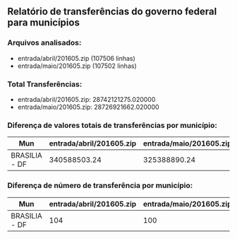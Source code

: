 ## Relatório de transferências do governo federal para municípios
### Arquivos analisados:
* entrada/abril/201605.zip (107506 linhas)
* entrada/maio/201605.zip (107502 linhas)
### Total Transferências:
* entrada/abril/201605.zip: 28742121275.020000
* entrada/maio/201605.zip: 28726921662.020000
### Diferença de valores totais de transferências por município:
| Mun | entrada/abril/201605.zip | entrada/maio/201605.zip | Diff | Percent |
| --- | --- | --- | --- | --- |
| BRASILIA - DF | 340588503.24 | 325388890.24 | -15199613.00 | -4.46 |
### Diferença de número de transferência por município:
| Mun | entrada/abril/201605.zip | entrada/maio/201605.zip | Diff | Percent |
| --- | --- | --- | --- | --- |
| BRASILIA - DF | 104 | 100 | -4 | -3 |
